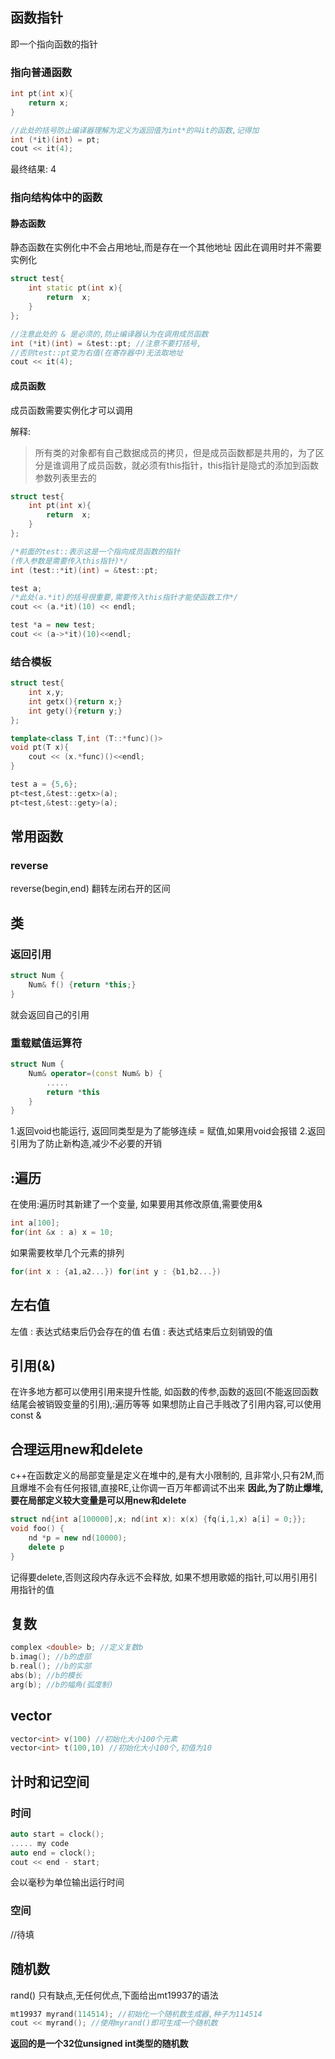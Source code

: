 ## 函数指针
即一个指向函数的指针
### 指向普通函数
```cpp
int pt(int x){
    return x;
}

//此处的括号防止编译器理解为定义为返回值为int*的叫it的函数,记得加
int (*it)(int) = pt;
cout << it(4);
```
最终结果: 4
### 指向结构体中的函数
#### 静态函数
静态函数在实例化中不会占用地址,而是存在一个其他地址
因此在调用时并不需要实例化
```cpp
struct test{
    int static pt(int x){
        return  x;
    }
};

//注意此处的 & 是必须的,防止编译器认为在调用成员函数
int (*it)(int) = &test::pt; //注意不要打括号,
//否则test::pt变为右值(在寄存器中)无法取地址
cout << it(4);
```

#### 成员函数
成员函数需要实例化才可以调用

解释:
>所有类的对象都有自己数据成员的拷贝，但是成员函数都是共用的，为了区分是谁调用了成员函数，就必须有this指针，this指针是隐式的添加到函数参数列表里去的

```cpp
struct test{
    int pt(int x){
        return  x;
    }
};

/*前面的test::表示这是一个指向成员函数的指针
(传入参数是需要传入this指针)*/
int (test::*it)(int) = &test::pt;

test a;
/*此处(a.*it)的括号很重要,需要传入this指针才能使函数工作*/
cout << (a.*it)(10) << endl;

test *a = new test;
cout << (a->*it)(10)<<endl;
```
### 结合模板
```cpp
struct test{
    int x,y;
    int getx(){return x;}
    int gety(){return y;}
};

template<class T,int (T::*func)()>
void pt(T x){
    cout << (x.*func)()<<endl;
}

test a = {5,6};
pt<test,&test::getx>(a);
pt<test,&test::gety>(a);
```
## 常用函数
### reverse
reverse(begin,end) 翻转左闭右开的区间

## 类
### 返回引用
```cpp
struct Num {
    Num& f() {return *this;}
}
```
就会返回自己的引用
### 重载赋值运算符
```cpp
struct Num {
    Num& operator=(const Num& b) {
        .....
        return *this
    }
}
```
1.返回void也能运行,
返回同类型是为了能够连续 = 赋值,如果用void会报错
2.返回引用为了防止新构造,减少不必要的开销

## :遍历
在使用:遍历时其新建了一个变量,
如果要用其修改原值,需要使用&
```cpp
int a[100];
for(int &x : a) x = 10;
```

如果需要枚举几个元素的排列
```cpp
for(int x : {a1,a2...}) for(int y : {b1,b2...})
```
## 左右值
左值 : 表达式结束后仍会存在的值
右值 : 表达式结束后立刻销毁的值

## 引用(&)
在许多地方都可以使用引用来提升性能,
如函数的传参,函数的返回(不能返回函数结尾会被销毁变量的引用),:遍历等等 
如果想防止自己手贱改了引用内容,可以使用const &

## 合理运用new和delete
c++在函数定义的局部变量是定义在堆中的,是有大小限制的,
且非常小,只有2M,而且爆堆不会有任何报错,直接RE,让你调一百万年都调试不出来
**因此,为了防止爆堆,要在局部定义较大变量是可以用new和delete**
```cpp
struct nd{int a[100000],x; nd(int x): x(x) {fq(i,1,x) a[i] = 0;}};
void foo() {
    nd *p = new nd(10000);
    delete p
}
```
记得要delete,否则这段内存永远不会释放,
如果不想用歌姬的指针,可以用引用引用指针的值

## 复数
```cpp
complex <double> b; //定义复数b
b.imag(); //b的虚部
b.real(); //b的实部
abs(b); //b的模长
arg(b); //b的幅角(弧度制)
```

## vector
```cpp
vector<int> v(100) //初始化大小100个元素
vector<int> t(100,10) //初始化大小100个,初值为10
```

## 计时和记空间
### 时间
```cpp
auto start = clock();
..... my code
auto end = clock();
cout << end - start;
```
会以毫秒为单位输出运行时间
### 空间
//待填

## 随机数
rand() 只有缺点,无任何优点,下面给出mt19937的语法
```cpp
mt19937 myrand(114514); //初始化一个随机数生成器,种子为114514
cout << myrand(); //使用myrand()即可生成一个随机数
```
**返回的是一个32位unsigned int类型的随机数**